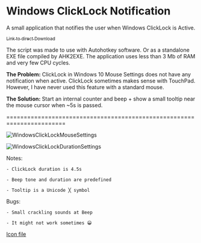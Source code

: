 # Windows ClickLock Notification
A small application that notifies the user when Windows ClickLock is Active.


[<sub>Link to direct Download</sub>](https://github.com/Dayset/Windows-ClickLock-Notification/raw/main/Windows_ClickLock_Notification.exe)

The script was made to use with Autohotkey software. Or as a standalone EXE file compiled by AHK2EXE. The application uses less than 3 Mb of RAM and very few CPU cycles.


**The Problem:** ClickLock in Windows 10 Mouse Settings does not have any notification when active. ClickLock sometimes makes sense with TouchPad. However, I have never used this feature with a standard mouse.


**The Solution:** Start an internal counter and beep + show a small tooltip near the mouse cursor when ~5s is passed.

=======================================================================

![WindowsClickLockMouseSettings](https://user-images.githubusercontent.com/17880263/169328299-31471dcb-8094-425a-a8ab-ea3312762084.png)

![WindowsClickLockDurationSettings](https://user-images.githubusercontent.com/17880263/169328296-bed1f6ec-2ba4-4982-af34-c12ecdec0358.png)

Notes:

    - ClickLock duration is 4.5s
    
    - Beep tone and duration are predefined
    
    - Tooltip is a Unicode ╳ symbol   

Bugs:

    - Small crackling sounds at Beep
    
    - It might not work sometimes 😀
    
[Icon file](https://www.pngkey.com/detail/u2e6r5e6i1o0o0t4_lock-lock-pixel-art/)
